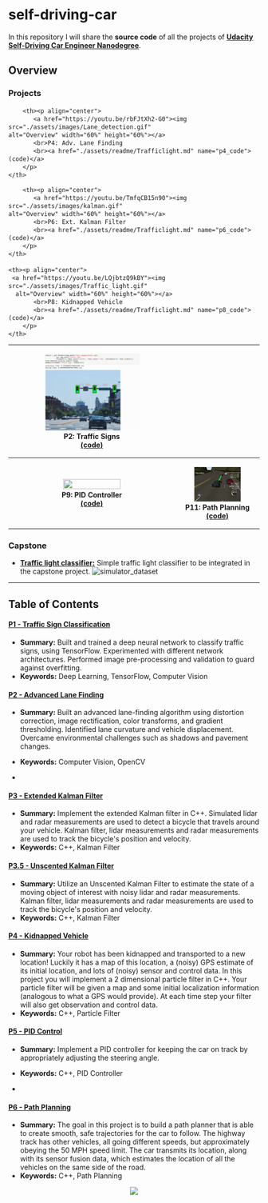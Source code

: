 # self-driving-car

In this repository I will share the **source code** of all the projects of **[Udacity Self-Driving Car Engineer Nanodegree](https://www.udacity.com/course/self-driving-car-engineer-nanodegree--nd013)**.

## Overview

### Projects

<table style="width:100%">
  <tr>
            <th><p align="center">
           <a href="https://youtu.be/MspewuQH75U"><img src="./assets/images/Traffic_light.gif" alt="Overview" width="60%" height="60%"></a>
           <br>P2: Traffic Signs
           <br><a href="./assets/readme/Trafficlight.md" name="p2_code">(code)</a>
        </p>
    </th>


        <th><p align="center">
           <a href="https://youtu.be/rbFJtXh2-G0"><img src="./assets/images/Lane_detection.gif"                         alt="Overview" width="60%" height="60%"></a>
           <br>P4: Adv. Lane Finding
           <br><a href="./assets/readme/Trafficlight.md" name="p4_code">(code)</a>
        </p>
    </th>

  </tr>
  <tr>

        <th><p align="center">
           <a href="https://youtu.be/TmfqCB15n90"><img src="./assets/images/kalman.gif"                         alt="Overview" width="60%" height="60%"></a>
           <br>P6: Ext. Kalman Filter
           <br><a href="./assets/readme/Trafficlight.md" name="p6_code">(code)</a>
        </p>
    </th>
    
    <th><p align="center">
     <a href="https://youtu.be/LQjbtzQ9kBY"><img src="./assets/images/Traffic_light.gif"                  
      alt="Overview" width="60%" height="60%"></a>
           <br>P8: Kidnapped Vehicle
           <br><a href="./assets/readme/Trafficlight.md" name="p8_code">(code)</a>
        </p>
    </th>

  </tr>
  <tr>
    <th><p align="center">
           <a href="https://youtu.be/zfI0fGNiUyQ"><img src="./assets/images/control_pid.gif alt="Overview" width="60%" height="60%"></a>
           <br>P9: PID Controller
           <br><a href="./assets/readme/Trafficlight.md" name="p9_code">(code)</a>
        </p>
    </th>

   <th><p align="center">
           <a href="https://youtu.be/dmCbIT4eON4"><img src="./assets/images/Planning.gif"                         alt="Overview" width="60%" height="60%"></a>
           <br>P11: Path Planning
           <br><a href="./assets/readme/Trafficlight.md" name="p11_code">(code)</a>
        </p>
    </th>
  </tr>
</table>

### Capstone

- [**Traffic light classifier:**](https://github.com/amancodeblast/self-Driving-car/blob/master/assets/readme/Trafficlight.md) Simple traffic light classifier to be integrated in the capstone project.
  ![simulator_dataset](https://github.com/amancodeblast/self-Driving-car/blob/master/assets/images/simulator_examples.png)

---

## Table of Contents



#### [P1 - Traffic Sign Classification](./assets/readme/Trafficlight.md)

 - **Summary:** Built and trained a deep neural network to classify traffic signs, using TensorFlow. Experimented with different network architectures. Performed image pre-processing and validation to guard against overfitting.
 - **Keywords:** Deep Learning, TensorFlow, Computer Vision

#### [P2 - Advanced Lane Finding](./assets/readme/LaneDetection.md)

 - **Summary:** Built an advanced lane-finding algorithm using distortion correction, image rectification, color transforms, and gradient thresholding. Identified lane curvature and vehicle displacement. Overcame environmental challenges such as shadows and pavement changes.
 - **Keywords:** Computer Vision, OpenCV

 - 

 #### [P3 - Extended Kalman Filter](./assets/readme/KalmanFilter.md)

 - **Summary:** Implement the extended Kalman filter in C++. Simulated lidar and radar measurements are used to detect a bicycle that travels around your vehicle. Kalman filter, lidar measurements and radar measurements are used to track the bicycle's position and velocity.
 - **Keywords:** C++, Kalman Filter

 #### [P3.5 - Unscented Kalman Filter](./assets/readme/KalmanFilter.md)

 - **Summary:**  Utilize an Unscented Kalman Filter to estimate the state of a moving object of interest with noisy lidar and radar measurements. Kalman filter, lidar measurements and radar measurements are used to track the bicycle's position and velocity.
 - **Keywords:** C++, Kalman Filter

  #### [P4 - Kidnapped Vehicle](./assets/readme/ParticleFilter.md)

 - **Summary:** Your robot has been kidnapped and transported to a new location! Luckily it has a map of this location, a (noisy) GPS estimate of its initial location, and lots of (noisy) sensor and control data. In this project you will implement a 2 dimensional particle filter in C++. Your particle filter will be given a map and some initial localization information (analogous to what a GPS would provide). At each time step your filter will also get observation and control data.
 - **Keywords:** C++, Particle Filter

 #### [P5 - PID Control](./assets/readme/PID_Control.md)

 - **Summary:** Implement a PID controller for keeping the car on track by appropriately adjusting the steering angle.
 - **Keywords:** C++, PID Controller

- 

#### [P6 - Path Planning](./assets/readme/Path_planning.md)

- **Summary:** The goal in this project is to build a path planner that is able to create smooth, safe trajectories for the car to follow. The highway track has other vehicles, all going different speeds, but approximately obeying the 50 MPH speed limit. The car transmits its location, along with its sensor fusion data, which estimates the location of all the vehicles on the same side of the road.
- **Keywords:** C++, Path Planning



<p align="center">
  <img src="https://cdn-images-1.medium.com/max/800/1*dRJ1tz6N3MqO1iCFzlhxZg.jpeg" width="400">
</p>